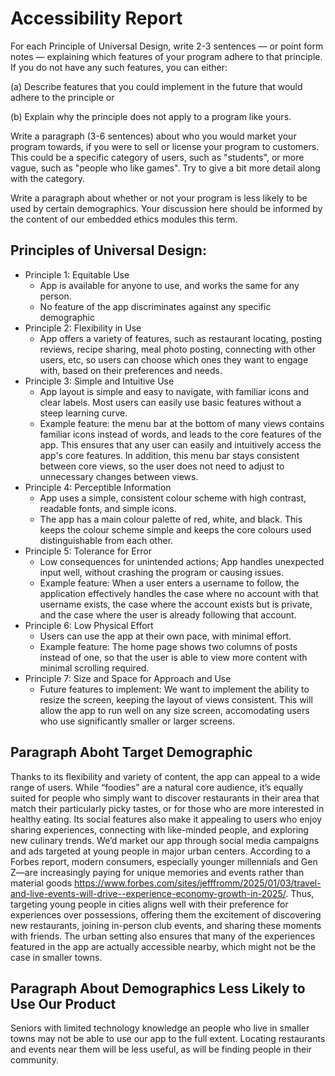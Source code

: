 # Accessibility Report
For each Principle of Universal Design, write 2-3 sentences — or point form notes — explaining which features of your program adhere to that principle. If you do not have any such features, you can either:

(a) Describe features that you could implement in the future that would adhere to the principle or

(b) Explain why the principle does not apply to a program like yours.

Write a paragraph (3-6 sentences) about who you would market your program towards, if you were to sell or license your program to customers. This could be a specific category of users, such as "students", or more vague, such as "people who like games". Try to give a bit more detail along with the category.

Write a paragraph about whether or not your program is less likely to be used by certain demographics. Your discussion here should be informed by the content of our embedded ethics modules this term.


## Principles of Universal Design:

- Principle 1: Equitable Use
    - App is available for anyone to use, and works the same for any person.
    - No feature of the app discriminates against any specific demographic
- Principle 2: Flexibility in Use
    - App offers a variety of features, such as restaurant locating, posting reviews, recipe sharing, meal photo posting, connecting with other users, etc, so users can choose which ones they want to engage with, based on their preferences and needs.
- Principle 3: Simple and Intuitive Use
    - App layout is simple and easy to navigate, with familiar icons and clear labels. Most users can easily use basic features without a steep learning curve.
    - Example feature: the menu bar at the bottom of many views contains familiar icons instead of words, and leads to the core features of the app. This ensures that any user can easily and intuitively access the app's core features. In addition, this menu bar stays consistent between core views, so the user does not need to adjust to unnecessary changes between views.
- Principle 4: Perceptible Information
    - App uses a simple, consistent colour scheme with high contrast, readable fonts, and simple icons.
    - The app has a main colour palette of red, white, and black. This keeps the colour scheme simple and keeps the core colours used distinguishable from each other.
- Principle 5: Tolerance for Error
    - Low consequences for unintended actions; App handles unexpected input well, without crashing the program or causing issues.
    - Example feature: When a user enters a username to follow, the application effectively handles the case where no account with that username exists, the case where the account exists but is private, and the case where the user is already following that account.
- Principle 6: Low Physical Effort
    - Users can use the app at their own pace, with minimal effort.
    - Example feature: The home page shows two columns of posts instead of one, so that the user is able to view more content with minimal scrolling required.
- Principle 7: Size and Space for Approach and Use
    - Future features to implement: We want to implement the ability to resize the screen, keeping the layout of views consistent. This will allow the app to run well on any size screen, accomodating users who use significantly smaller or larger screens.

## Paragraph Aboht Target Demographic
Thanks to its flexibility and variety of content, the app can appeal to a wide range of users. 
While “foodies” are a natural core audience, it’s equally suited for people who simply want to discover restaurants in their area that match their particularly picky tastes, 
or for those who are more interested in healthy eating. Its social features also make it appealing to users who enjoy sharing experiences, connecting with like-minded people, 
and exploring new culinary trends. 
We’d market our app through social media campaigns and ads targeted at young people in major urban centers. 
According to a Forbes report, modern consumers, especially younger millennials and Gen Z—are increasingly paying for unique 
memories and events rather than material goods https://www.forbes.com/sites/jefffromm/2025/01/03/travel-and-live-events-will-drive--experience-economy-growth-in-2025/.
Thus, targeting young people in cities aligns well with their preference for experiences over possessions, 
offering them the excitement of discovering new restaurants, joining in-person club events, and sharing these moments with friends. 
The urban setting also ensures that many of the experiences featured in the app are actually accessible nearby, 
which might not be the case in smaller towns.

## Paragraph About Demographics Less Likely to Use Our Product
Seniors with limited technology knowledge an
people who live in smaller towns may not be able to use our app to the full extent. Locating restaurants and events near them will be less useful, as will be finding people in their community.

